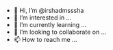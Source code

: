 - 👋 Hi, I’m @irshadmsssha
- 👀 I’m interested in ...
- 🌱 I’m currently learning ...
- 💞️ I’m looking to collaborate on ...
- 📫 How to reach me ...

<!---
irshadmsssha/irshadmsssha is a ✨ special ✨ repository because its `README.md` (this file) appears on your GitHub profile.
You can click the Preview link to take a look at your changes.
--->
